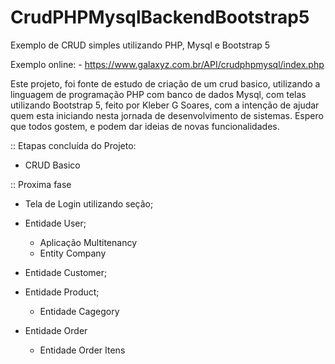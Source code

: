 # CrudPHPMysqlBackendBootstrap5
Exemplo de CRUD simples utilizando PHP, Mysql e Bootstrap 5

Exemplo online: - https://www.galaxyz.com.br/API/crudphpmysql/index.php

Este projeto, foi fonte de estudo de criação de um crud basico, utilizando 
a linguagem de programação PHP com banco de dados Mysql, com telas utilizando Bootstrap 5,
feito por Kleber G Soares, com a intenção de ajudar quem esta iniciando nesta jornada 
de desenvolvimento de sistemas. Espero que todos gostem, e podem dar ideias de novas funcionalidades.

:: Etapas concluída do Projeto:
- CRUD Basico

:: Proxima fase
- Tela de Login utilizando seção; 
- Entidade User;
	- Aplicação Multitenancy
	- Entity Company
	
- Entidade Customer;	
- Entidade Product;
	- Entidade Cagegory

- Entidade Order
	- Entidade Order Itens
